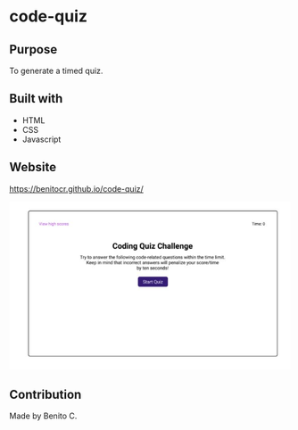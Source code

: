# code-quiz

## Purpose
To generate a timed quiz.

## Built with
* HTML
* CSS
* Javascript

## Website
https://benitocr.github.io/code-quiz/

![page of code quiz](develop/code-quiz.jpg)

## Contribution
Made by Benito C.